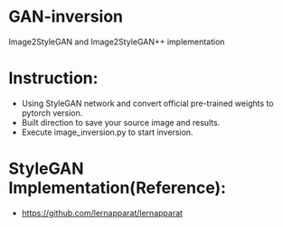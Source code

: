 # GAN-inversion
Image2StyleGAN and Image2StyleGAN++ implementation

# Instruction:
* Using StyleGAN network and convert official pre-trained weights to pytorch version.
* Built direction to save your source image and results.
* Execute image_inversion.py to start inversion.


# StyleGAN Implementation(Reference):
* https://github.com/lernapparat/lernapparat
